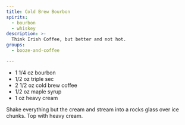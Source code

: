 ```yaml
---
title: Cold Brew Bourbon
spirits:
  - bourbon
  - whiskey
description: >-
  Think Irish Coffee, but better and not hot.
groups:
  - booze-and-coffee

---
```


- 1 1/4 oz bourbon
- 1/2 oz triple sec
- 2 1/2 oz cold brew coffee
- 1/2 oz maple syrup
- 1 oz heavy cream

Shake everything but the cream and stream into a rocks glass over ice chunks.  Top with heavy cream.